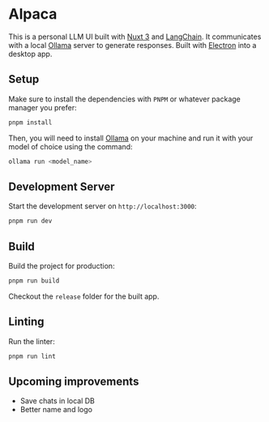# Alpaca

This is a personal LLM UI built with [Nuxt 3](https://v3.nuxtjs.org/) and [LangChain](https://js.langchain.com/). It communicates with a local [Ollama](https://ollama.ai/) server to generate responses. Built with [Electron](https://www.electronjs.org/fr/docs/latest/) into a desktop app.

## Setup

Make sure to install the dependencies with `PNPM` or whatever package manager you prefer:

```sh
pnpm install
```

Then, you will need to install [Ollama](https://ollama.ai/download) on your machine and run it with your model of choice using the command:

```sh
ollama run <model_name>
```

## Development Server

Start the development server on `http://localhost:3000`:

```sh
pnpm run dev
```

## Build

Build the project for production:

```sh
pnpm run build
```

Checkout the `release` folder for the built app.

## Linting

Run the linter:

```sh
pnpm run lint
```

## Upcoming improvements

- Save chats in local DB
- Better name and logo
